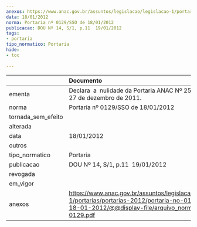 ```yaml
---
anexos: https://www.anac.gov.br/assuntos/legislacao/legislacao-1/portarias/portarias-2012/portaria-no-0129-sso-de-18-01-2012/@@display-file/arquivo_norma/PA2012-0129.pdf
data: 18/01/2012
norma: Portaria nº 0129/SSO de 18/01/2012
publicacao: DOU Nº 14, S/1, p.11  19/01/2012
tags:
- portaria
tipo_normatico: Portaria
hide: 
- toc 
 
---
```


|                    | Documento                                                                                                                                                         |
|:-------------------|:------------------------------------------------------------------------------------------------------------------------------------------------------------------|
| ementa             | Declara  a  nulidade da Portaria ANAC Nº 2572/SSO, de 27 de dezembro de 2011.                                                                                     |
| norma              | Portaria nº 0129/SSO de 18/01/2012                                                                                                                                |
| tornada_sem_efeito |                                                                                                                                                                   |
| alterada           |                                                                                                                                                                   |
| data               | 18/01/2012                                                                                                                                                        |
| outros             |                                                                                                                                                                   |
| tipo_normatico     | Portaria                                                                                                                                                          |
| publicacao         | DOU Nº 14, S/1, p.11  19/01/2012                                                                                                                                  |
| revogada           |                                                                                                                                                                   |
| em_vigor           |                                                                                                                                                                   |
| anexos             | https://www.anac.gov.br/assuntos/legislacao/legislacao-1/portarias/portarias-2012/portaria-no-0129-sso-de-18-01-2012/@@display-file/arquivo_norma/PA2012-0129.pdf |